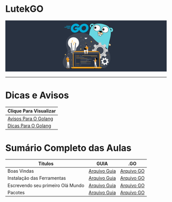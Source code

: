 # LutekGO

![alt](assets/img/golang.svg)

---

# Dicas e Avisos

| Clique Para Visualizar   |
|--------------------------|
| [Avisos Para O Golang]() |
| [Dicas Para O Golang]()  |

# Sumário Completo das Aulas

| Titulos                           | GUIA                                        | .GO                                             |
|-----------------------------------|---------------------------------------------|-------------------------------------------------|
| Boas Vindas                       | [Arquivo Guia]()                            | [Arquivo GO](go.AULAS/aula.001/introducao.yaml) |
| Instalação das Ferramentas        | [Arquivo Guia]()                            | [Arquivo GO](go.AULAS/aula.002/instalacao.yaml) |
| Escrevendo seu primeiro Olá Mundo | [Arquivo Guia]()                            | [Arquivo GO](go.AULAS/aula.003/main.go)         |
| Pacotes                           | [Arquivo Guia](go.AULAS/aula.004/README.md) | [Arquivo GO](go.AULAS/aula.004/main.go)         |